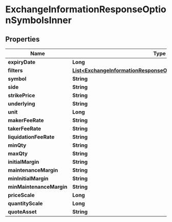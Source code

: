 

# ExchangeInformationResponseOptionSymbolsInner


## Properties

| Name | Type | Description | Notes |
|------------ | ------------- | ------------- | -------------|
|**expiryDate** | **Long** |  |  [optional] |
|**filters** | [**List&lt;ExchangeInformationResponseOptionSymbolsInnerFiltersInner&gt;**](ExchangeInformationResponseOptionSymbolsInnerFiltersInner.md) |  |  [optional] |
|**symbol** | **String** |  |  [optional] |
|**side** | **String** |  |  [optional] |
|**strikePrice** | **String** |  |  [optional] |
|**underlying** | **String** |  |  [optional] |
|**unit** | **Long** |  |  [optional] |
|**makerFeeRate** | **String** |  |  [optional] |
|**takerFeeRate** | **String** |  |  [optional] |
|**liquidationFeeRate** | **String** |  |  [optional] |
|**minQty** | **String** |  |  [optional] |
|**maxQty** | **String** |  |  [optional] |
|**initialMargin** | **String** |  |  [optional] |
|**maintenanceMargin** | **String** |  |  [optional] |
|**minInitialMargin** | **String** |  |  [optional] |
|**minMaintenanceMargin** | **String** |  |  [optional] |
|**priceScale** | **Long** |  |  [optional] |
|**quantityScale** | **Long** |  |  [optional] |
|**quoteAsset** | **String** |  |  [optional] |



